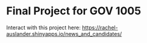 # Final Project for GOV 1005

Interact with this project here: https://rachel-auslander.shinyapps.io/news_and_candidates/
